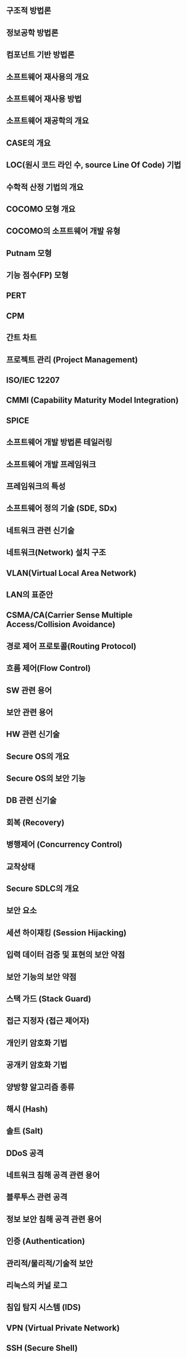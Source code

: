 ## 구조적 방법론
## 정보공학 방법론
## 컴포넌트 기반 방법론
## 소프트웨어 재사용의 개요
## 소프트웨어 재사용 방법
## 소프트웨어 재공학의 개요
## CASE의 개요
## LOC(원시 코드 라인 수, source Line Of Code) 기법
## 수학적 산정 기법의 개요
## COCOMO 모형 개요
## COCOMO의 소프트웨어 개발 유형
## Putnam 모형
## 기능 점수(FP) 모형
## PERT
## CPM
## 간트 차트
## 프로젝트 관리 (Project Management)
## ISO/IEC 12207
## CMMI (Capability Maturity Model Integration)
## SPICE
## 소프트웨어 개발 방법론 테일러링
## 소프트웨어 개발 프레임워크
## 프레임워크의 특성
## 소프트웨어 정의 기술 (SDE, SDx)
## 네트워크 관련 신기술
## 네트워크(Network) 설치 구조
## VLAN(Virtual Local Area Network)
## LAN의 표준안
## CSMA/CA(Carrier Sense Multiple Access/Collision Avoidance)
## 경로 제어 프로토콜(Routing Protocol)
## 흐름 제어(Flow Control)
## SW 관련 용어
## 보안 관련 용어
## HW 관련 신기술
## Secure OS의 개요
## Secure OS의 보안 기능
## DB 관련 신기술
## 회복 (Recovery)
## 병행제어 (Concurrency Control)
## 교착상태
## Secure SDLC의 개요
## 보안 요소
## 세션 하이재킹 (Session Hijacking)
## 입력 데이터 검증 및 표현의 보안 약점
## 보안 기능의 보안 약점
## 스택 가드 (Stack Guard)
## 접근 지정자 (접근 제어자)
## 개인키 암호화 기법
## 공개키 암호화 기법
## 양방향 알고리즘 종류
## 해시 (Hash)
## 솔트 (Salt)
## DDoS 공격
## 네트워크 침해 공격 관련 용어
## 블루투스 관련 공격
## 정보 보안 침해 공격 관련 용어
## 인증 (Authentication)
## 관리적/물리적/기술적 보안
## 리눅스의 커널 로그
## 침입 탐지 시스템 (IDS)
## VPN (Virtual Private Network)
## SSH (Secure Shell)